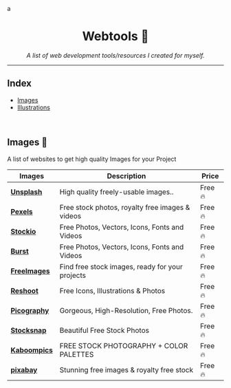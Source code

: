 a<div align="center">

<h1>Webtools 🔨</h1>
<i>A list of web development tools/resources I created for myself.  </i>

</div>

---

## Index

-   [Images](#Images)
-   [Illustrations](#Illustrations)

<br/>

## Images 📸

 <p > A list of websites to get high quality Images for your Project</p>

| Images                                        | Description                                     | Price   |
| --------------------------------------------- | ----------------------------------------------- | ------- |
| [**Unsplash**](https://unsplash.com/)         | High quality freely-usable images..             | Free 🔥 |
| [**Pexels**](https://www.pexels.com/)         | Free stock photos, royalty free images & videos | Free 🔥 |
| [**Stockio**](https://www.stockio.com/)       | Free Photos, Vectors, Icons, Fonts and Videos   | Free 🔥 |
| [**Burst**](https://burst.shopify.com/)       | Free Photos, Vectors, Icons, Fonts and Videos   | Free 🔥 |
| [**FreeImages**](https://www.freeimages.com/) | Find free stock images, ready for your projects | Free 🔥 |
| [**Reshoot**](https://www.reshot.com/)        | Free Icons, Illustrations & Photos              | Free 🔥 |
| [**Picography**](https://picography.co/)      | Gorgeous, High-Resolution, Free Photos.         | Free 🔥 |
| [**Stocksnap**](https://stocksnap.io/)        | Beautiful Free Stock Photos                     | Free 🔥 |
| [**Kaboompics**](https://kaboompics.com/)     | FREE STOCK PHOTOGRAPHY + COLOR PALETTES         | Free 🔥 |
| [**pixabay**](https://pixabay.com/)           | Stunning free images & royalty free stock       | Free 🔥 |
